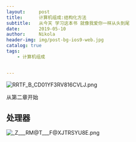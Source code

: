 ```yaml
---
layout:     post
title:      计算机组成:结构化方法
subtitle:   从今天 学习这本书 就像我爱你一样从头到尾
date:       2019-05-10
author:     Nikola
header-img: img/post-bg-ios9-web.jpg
catalog: true
tags:
    - 计算机组成


---
```


![RRTF_B_CD01YF3RV816CVLJ.png](https://img12.360buyimg.com/img/jfs/t29533/288/1072775867/849471/7a277011/5cd59841Nb6c9aaa0.png)

从第二章开始

## 处理器

![_Z___RM@T___F@XJTRSYU8E.png](https://img13.360buyimg.com/img/jfs/t26239/306/2623326244/140060/95b16678/5cd646e4N70d7c386.png)






